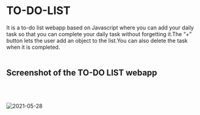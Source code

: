 # TO-DO-LIST
It is a to-do list webapp based on Javascript where you can add your daily task so that you can complete your daily task without forgetting it.The “+” button lets the user add an object to the list.You can also delete the task when it is completed.
<br></br>
<h2>Screenshot of the TO-DO LIST webapp</h2>

<br></br>

![2021-05-28](https://user-images.githubusercontent.com/80385742/119962872-1c592980-bfc5-11eb-9310-aacb76b6c863.png)
